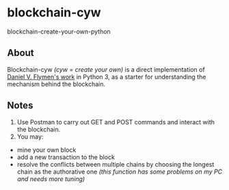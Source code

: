 # blockchain-cyw
blockchain-create-your-own-python

## About
Blockchain-cyw _(cyw = create your own)_ is a direct implementation of [Daniel V. Flymen's work](https://hackernoon.com/learn-blockchains-by-building-one-117428612f46) in Python 3, as a starter for understanding the mechanism behind the blockchain.

## Notes
1. Use Postman to carry out GET and POST commands and interact with the blockchain. 
2. You may:
* mine your own block
* add a new transaction to the block
* resolve the conflicts between multiple chains by choosing the longest chain as the authorative one _(this function has some problems on my PC and needs more tuning)_
